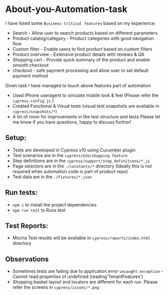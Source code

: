 # About-you-Automation-task

I have listed some `Business Critical features` based on my experience:
* Search - Allow user to search products based on different parameters
* Product catalog/category - Product categories with good navigation flow
* Custom filter - Enable users to find product based on custom filters
* Product overview - Extensive product details with reviews & QA
* Shopping cart - Provide quick summary of the product and enable smooth checkout
* checkout - safe payment processing and allow user to set default payment method

Given task I have managed to touch above features part of automation
* Used iPhone useragent to simulate mobile look & feel (Please refer the `cypress.config.js` )
* Created Functional & Visual tests (visual test snapshots are available in `cypress/snapshots/*`)
* A lot of room for improvements in the test structure and tests
Please let me know if you have questions, happy to discuss further!

## Setup:
* Tests are developed in Cypress v10 using Cucumber plugin
* Test scenarios are in the `cypress/e2e/shopping.feature`
* Step definitions are in the `cypress/support/step_definitions/*.js`
* Page selectors are in the `./constants/*` directory (Ideally this is not required when automation code is part of product repo)
* Test data are in the `./fixtures/*.json`

## Run tests:
* `npm i` to install the project dependencies
* `npm run test` to Runs test

## Test Reports:
* Mocha Test results will be available in `cypress/reports/index.html` directory

## Observations
* Sometimes tests are failing due to application error `uncaught:exception` - Cannot read properties of undefined (reading'TenantFeatures')
* Shopping basket layout and locators are different for each run.  Please refer the screens in `cypress/issues/*.png`